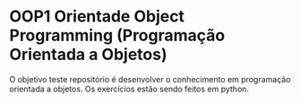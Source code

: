 # OOP1 Orientade Object Programming (Programação Orientada a Objetos)

O objetivo teste repositório é desenvolver o conhecimento em programação orientada a objetos. Os exercícios estão sendo feitos em python.
